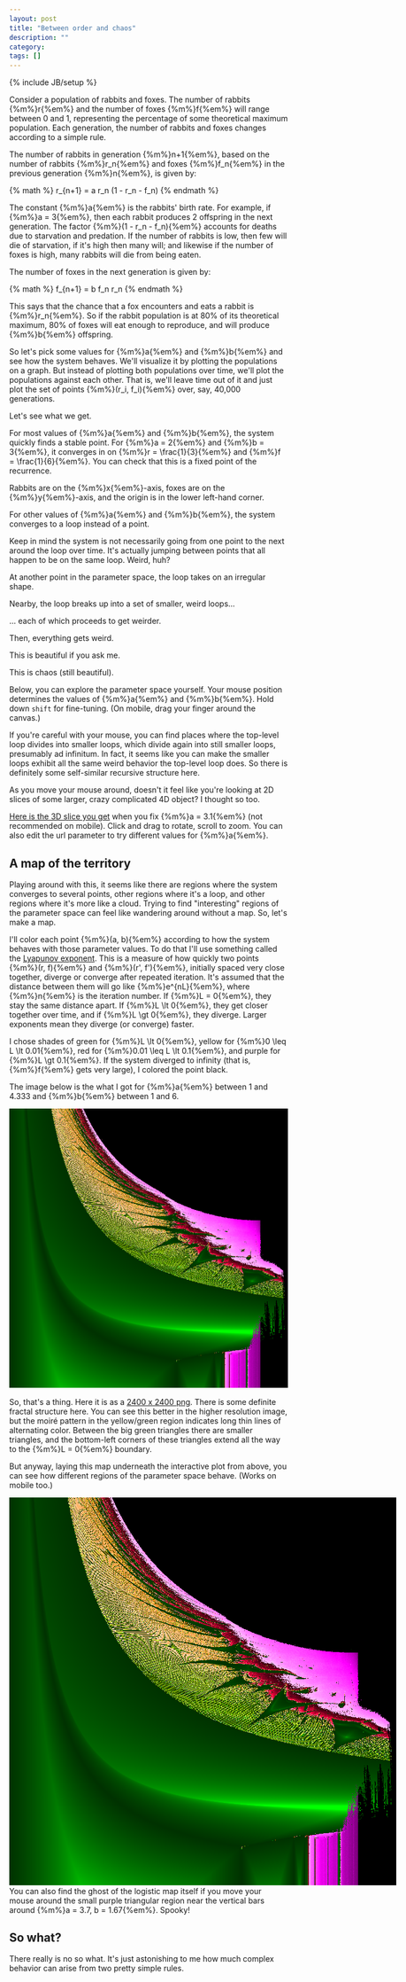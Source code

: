 ```yaml
---
layout: post
title: "Between order and chaos"
description: ""
category:
tags: []
---
```

{% include JB/setup %}

<style type="text/css">
  .bg {
    position: absolute;
    z-index: 1;
  }
  .canvas {
    background: black;
    border: none;
    margin-bottom: 10px;
  }
  .canvas-transparent {
    border: none;
    margin-bottom: 10px;
    position: relative;
    z-index: 2;
  }
  p img {
    background: black;
  }
</style>

<script type="text/javascript">

  var xmin = 1.0;
  var xmax = 4.33333333;
  var ymin = 1.0;
  var ymax = 6.0;

  var zoom = null;

  function setupCanvas(id, a, b, doExponent) {

    var canvas = document.getElementById(id);
    canvas.width = canvas.parentNode.clientWidth - 2;
    canvas.height = canvas.parentNode.clientWidth - 2;

    var bg = document.getElementById("bg");
    if (bg) {
      bg.width = canvas.parentNode.clientWidth - 2;
      bg.height = canvas.parentNode.clientWidth - 2;
    }

    var ctx = canvas.getContext("2d");
    ctx.fillStyle = "#ffffff";
    ctx.font = "14px Arial";

    if (a && b) {
      draw(canvas, ctx, a, b);
    }
    else {
      canvas.style.cursor = "crosshair";

      canvas.onclick = function(evt) {
        if (zoom) {
          zoom = null;
        }
        else {
          zoom = pixelToParams(canvas, evt.offsetX, evt.offsetY);
          zoom.a = a;
          zoom.b = b;
        }
        draw(canvas, ctx, a, b, doExponent);
      };

      canvas.onmousemove = function(evt) {
        if (evt.metaKey) return;

        var params = pixelToParams(canvas, evt.offsetX, evt.offsetY);

        var da = 0;
        var db = 0;
        var d = 0.1;
        var d2 = 0.01;

        if (zoom) {
          if (evt.shiftKey) {
            da = params.px * d2 - d2/2;
            db = params.py * d2 - d2/2;
          }
          else {
            a = zoom.a + params.px * d - d/2;
            b = zoom.b + params.py * d - d/2;
          }
        }
        else {
          if (evt.shiftKey) {
            da = params.px * d - d/2;
            db = params.py * d - d/2;
          }
          else {
            a = params.a;
            b = params.b;
          }
        }

        draw(canvas, ctx, a+da, b+db, doExponent);
      };

      canvas.ontouchmove = function(evt) {
        evt.preventDefault();
        if (evt.changedTouches.length == 0) return;
        var touch = evt.changedTouches.item(0);
        var params = pixelToParams(canvas, touch.pageX - touch.target.offsetLeft, touch.pageY - touch.target.offsetTop);
        a = params.a;
        b = params.b;
        draw(canvas, ctx, a, b, doExponent);
      };
    }
  }

  function pixelToParams(canvas, x, y) {
    return {
      px: x / canvas.clientWidth,
      py: y / canvas.clientHeight,
      a: xmin + (xmax - xmin) * (x / canvas.clientWidth),
      b: ymax - (ymax - ymin) * (y / canvas.clientHeight)
    };
  }

  function pointToPixel(canvas, r, f) {
    if (zoom) {
      r = (r - zoom.px + 0.05) * 10;
      f = 1 - ((1 - f) - zoom.py + 0.05) * 10;
    }
    return {
      x: r * canvas.clientWidth,
      y: (1 - f) * canvas.clientHeight
    };
  }

  function draw(canvas, ctx, a, b, doExponent) {
    ctx.clearRect(0, 0, canvas.width, canvas.height);
    ctx.fillText('a = ' + a.toFixed(5), canvas.width-180, 20);
    ctx.fillText('b = ' + b.toFixed(5), canvas.width-90, 20);

    var L = iterate(a, b, 40000, doExponent, function(r, f) {
      var p = pointToPixel(canvas, r, f);
      ctx.fillRect(p.x, p.y, 1, 1);
    });

    if (doExponent) {
      ctx.fillText('L = ' + L.toFixed(5), canvas.width-270, 20);
    }
  }

  function iterate(a, b, N, doExponent, cb) {
    var r = 0.1;
    var f = 0.1;

    var dx = 0.0000001;
    var dy = 0.0000001;
    var d0 = Math.sqrt(dx*dx + dy*dy);
    var L = 0;

    for (var i = 0; i < N; i++) {
      var r2 = a * r * (1 - r - f);
      var f2 = b * f * r;

      if (i == 1000 && (Number.isNaN(f) || Math.abs(f) > 1000)) return null;

      if (doExponent && i > 1000) {
        var r0 = a * (r+dx) * (1 - (r+dx) - (f+dy));
        var f0 = b * (f+dy) * (r+dx);
        var dr = r0 - r2;
        var df = f0 - f2;
        var d1 = Math.sqrt(dr*dr + df*df);
        var dd = d0 / d1;
        L -= Math.log(dd);
        dx = dr * dd;
        dy = df * dd;
      }

      r = r2;
      f = f2;
      cb(r, f);
    }

    return L / N;
  }
</script>

Consider a population of rabbits and foxes.
The number of rabbits {%m%}r{%em%} and the number of foxes {%m%}f{%em%} will range between 0 and 1, representing
the percentage of some theoretical maximum population.
Each generation, the number of rabbits and foxes changes according to a simple rule.

The number of rabbits in generation {%m%}n+1{%em%}, based on the number of rabbits {%m%}r_n{%em%}
and foxes {%m%}f_n{%em%} in the previous generation {%m%}n{%em%}, is given by:

{% math %}
r_{n+1} = a r_n (1 - r_n - f_n)
{% endmath %}

The constant {%m%}a{%em%} is the rabbits' birth rate. For example, if {%m%}a = 3{%em%}, then each rabbit produces 2 offspring in the
next generation. The factor {%m%}(1 - r_n - f_n){%em%} accounts for deaths due to starvation and predation. If the number of
rabbits is low, then few will die of starvation, if it's high then many will; and likewise if the number of foxes is high,
many rabbits will die from being eaten.

The number of foxes in the next generation is given by:

{% math %}
f_{n+1} = b f_n r_n
{% endmath %}

This says that the chance that a fox encounters and eats a rabbit is {%m%}r_n{%em%}. So if the rabbit population is at
80% of its theoretical maximum, 80% of foxes will eat enough to reproduce, and will produce {%m%}b{%em%} offspring.

So let's pick some values for {%m%}a{%em%} and {%m%}b{%em%} and see how the system behaves. We'll visualize it
by plotting the populations on a graph. But instead of plotting both populations over time, we'll plot the populations
against each other. That is, we'll leave time out of it and just plot the set of points {%m%}(r_i, f_i){%em%} over, say,
40,000 generations.

Let's see what we get.

<!-- more -->

For most values of {%m%}a{%em%} and {%m%}b{%em%}, the system quickly finds a stable point.
For {%m%}a = 2{%em%} and {%m%}b = 3{%em%}, it converges in on {%m%}r = \frac{1}{3}{%em%} and {%m%}f = \frac{1}{6}{%em%}.
You can check that this is a fixed point of the recurrence.
<canvas id="canvas0" class="canvas"></canvas>
<script type="text/javascript">
  setupCanvas("canvas0", 2, 3)
</script>
Rabbits are on the {%m%}x{%em%}-axis, foxes are on the {%m%}y{%em%}-axis, and the origin is in the lower left-hand corner.

For other values of {%m%}a{%em%} and {%m%}b{%em%}, the system converges to a loop instead of a point.
<canvas id="canvas1" class="canvas"></canvas>
<script type="text/javascript">
  setupCanvas("canvas1", 2.9, 3.2)
</script>
Keep in mind the system is not necessarily going from one point to the next around the loop over time.
It's actually jumping between points that all happen to be on the same loop. Weird, huh?

At another point in the parameter space, the loop takes on an irregular shape.
<canvas id="canvas2" class="canvas"></canvas>
<script type="text/javascript">
  setupCanvas("canvas2", 3.15333, 3.44286)
</script>

Nearby, the loop breaks up into a set of smaller, weird loops...
<canvas id="canvas3" class="canvas"></canvas>
<script type="text/javascript">
  setupCanvas("canvas3", 3.08143, 3.66334)
</script>

... each of which proceeds to get weirder.
<canvas id="canvas4" class="canvas"></canvas>
<script type="text/javascript">
  setupCanvas("canvas4", 3.13276, 3.66883)
</script>

Then, everything gets weird.
<canvas id="canvas5" class="canvas"></canvas>
<script type="text/javascript">
  setupCanvas("canvas5", 3.20667, 3.5)
</script>

This is beautiful if you ask me.
<canvas id="canvas6" class="canvas"></canvas>
<script type="text/javascript">
  setupCanvas("canvas6", 3.11376, 3.88351)
</script>

This is chaos (still beautiful).
<canvas id="canvas7" class="canvas"></canvas>
<script type="text/javascript">
  setupCanvas("canvas7", 3.41262, 3.61603)
</script>

Below, you can explore the parameter space yourself. Your mouse position determines the values of {%m%}a{%em%} and {%m%}b{%em%}.
Hold down `shift` for fine-tuning. (On mobile, drag your finger around the canvas.)

<canvas id="canvas-i" class="canvas"></canvas>
<script type="text/javascript">
  setupCanvas("canvas-i")
</script>

If you're careful with your mouse, you can find places where the top-level loop divides into smaller loops,
which divide again into still smaller loops, presumably ad infinitum.
In fact, it seems like you can make the smaller loops exhibit all the same weird behavior the top-level loop does.
So there is definitely some self-similar recursive structure here.

As you move your mouse around, doesn't it feel like you're looking at 2D slices of some larger, crazy complicated 4D object?
I thought so too.

[Here is the 3D slice you get](/assets/html/chaos.html?3.1) when you fix {%m%}a = 3.1{%em%} (not recommended on mobile).
Click and drag to rotate, scroll to zoom. You can also edit the url parameter to try different values for {%m%}a{%em%}.

## A map of the territory

Playing around with this, it seems like there are regions where the system converges to several points, other regions where
it's a loop, and other regions where it's more like a cloud. Trying to find "interesting" regions of the parameter space
can feel like wandering around without a map. So, let's make a map.

I'll color each point {%m%}(a, b){%em%} according to how the system behaves with those parameter values.
To do that I'll use something called the [Lyapunov exponent](https://en.wikipedia.org/wiki/Lyapunov_exponent).
This is a measure of how quickly two points {%m%}(r, f){%em%} and {%m%}(r', f'){%em%}, initially spaced very close together, diverge or converge after
repeated iteration. It's assumed that the distance between them will go like {%m%}e^{nL}{%em%}, where {%m%}n{%em%}
is the iteration number. If {%m%}L = 0{%em%}, they stay the same distance apart. If {%m%}L \lt 0{%em%}, they get closer
together over time, and if {%m%}L \gt 0{%em%}, they diverge. Larger exponents mean they diverge (or converge) faster.

I chose shades of green for {%m%}L \lt 0{%em%}, yellow for {%m%}0 \leq L \lt 0.01{%em%}, red for {%m%}0.01 \leq L \lt 0.1{%em%}, and
purple for {%m%}L \gt 0.1{%em%}.
If the system diverged to infinity (that is, {%m%}f{%em%} gets very large), I colored the point black.

The image below is the what I got for {%m%}a{%em%} between 1 and 4.333 and {%m%}b{%em%} between 1 and 6.

![map](/assets/img/chaos/map.png)

So, that's a thing. Here it is as a [2400 x 2400 png](/assets/img/chaos/map-2400.png). There is some definite fractal structure here.
You can see this better in the higher resolution image, but the moiré pattern in the yellow/green region indicates long thin lines of alternating color.
Between the big green triangles there are smaller triangles, and the bottom-left corners of these triangles extend all the way to the
{%m%}L = 0{%em%} boundary.

But anyway, laying this map underneath the interactive plot from above, you can see how different regions of the parameter space behave.
(Works on mobile too.)

<img src="/assets/img/chaos/map.png" class="bg" id="bg"/>
<canvas id="canvas-t" class="canvas-transparent"></canvas>
<script type="text/javascript">
  setupCanvas("canvas-t", null, null, true)
</script>

## What is this?

I don't know, but it's closely related to the [logistic map](https://en.wikipedia.org/wiki/Logistic_map), which is a similar
recurrence given by:

{% math %}
x_{n+1} = r x_n (1 - x_n)
{% endmath %}

This would model a population of rabbits subject only to starvation (no foxes). It's pretty crazy too:

![logistic map](/assets/img/chaos/logistic.png)

<span style="font-size: 12px; font-style: italic">
  By <a href="//commons.wikimedia.org/wiki/User:Efecretion" title="User:Efecretion">Jordan Pierce</a> - <span class="int-own-work" lang="en">Own work</span>, <a href="http://creativecommons.org/publicdomain/zero/1.0/deed.en" title="Creative Commons Zero, Public Domain Dedication">CC0</a>, <a href="https://commons.wikimedia.org/w/index">https://commons.wikimedia.org/w/index.php?curid=16445229</a>
</span>

This must be the logistic map's crazy 4D cousin. In fact, the vertical bars on the bottom right of the map match up
precisely the the bifurcation points of the logistic map. The first split is at {%m%}r = 3{%em%} ({%m%}a = 3{%em%} on my plot),
the next is at 3.4, the next at 3.54, and then chaos takes over at 3.55, with breaks of order at 3.62, 3.72 and 3.81.

You can also find the ghost of the logistic map itself if you move your mouse around the small purple triangular region near
the vertical bars around {%m%}a = 3.7, b = 1.67{%em%}. Spooky!

## So what?

There really is no so what. It's just astonishing to me how much complex behavior can arise from two pretty simple rules.

